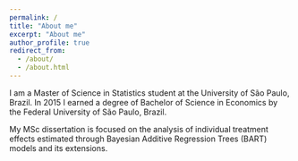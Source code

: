 ```yaml
---
permalink: /
title: "About me"
excerpt: "About me"
author_profile: true
redirect_from: 
  - /about/
  - /about.html
---
```


I am a Master of Science in Statistics student at the University of São Paulo, Brazil. In 2015 I earned a degree of Bachelor of Science in Economics by the Federal University of São Paulo, Brazil. 

My MSc dissertation is focused on the analysis of individual treatment effects estimated through Bayesian Additive Regression Trees (BART) models and its extensions.
